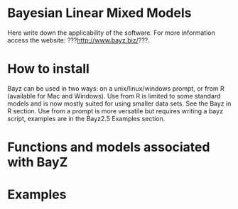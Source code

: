 Bayesian Linear Mixed Models
============================

Here write down the applicability of the software. For more information access the website: ???<http://www.bayz.biz/>???.

How to install
==============

Bayz can be used in two ways: on a unix/linux/windows prompt, or from R (available for Mac and Windows). Use from R is limited to some standard models and is now mostly suited for using smaller data sets. See the Bayz in R section. Use from a prompt is more versatile but requires writing a bayz script, examples are in the Bayz2.5 Examples section.

Functions and models associated with BayZ
=========================================

Examples
========
